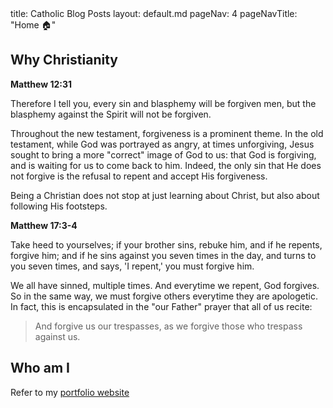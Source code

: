 <frontmatter>
  title: Catholic Blog Posts
  layout: default.md
  pageNav: 4
  pageNavTitle: "Home 🏠"
</frontmatter>

<br>

## Why Christianity

<box type="tip">

**Matthew 12:31**

Therefore I tell you, every sin and blasphemy will be forgiven men, but the blasphemy against the Spirit will not be forgiven.

</box>

Throughout the new testament, forgiveness is a prominent theme. In the old testament, while God was portrayed as angry, at times unforgiving, Jesus sought to bring a more "correct" image of God to us: that God is forgiving, and is waiting for us to come back to him. Indeed, the only sin that He does not forgive is the refusal to repent and accept His forgiveness.

Being a Christian does not stop at just learning about Christ, but also about following His footsteps.

<box type="tip">

**Matthew 17:3-4**

Take heed to yourselves; if your brother sins, rebuke him, and if he repents, forgive him; and if he sins against you seven times in the day, and turns to you seven times, and says, 'I repent,' you must forgive him.

</box>

We all have sinned, multiple times. And everytime we repent, God forgives. So in the same way, we must forgive others everytime they are apologetic. In fact, this is encapsulated in the "our Father" prayer that all of us recite:

> And forgive us our trespasses, as we forgive those who trespass against us.

## Who am I

Refer to my [portfolio website](https://nknguyenhc.net)
